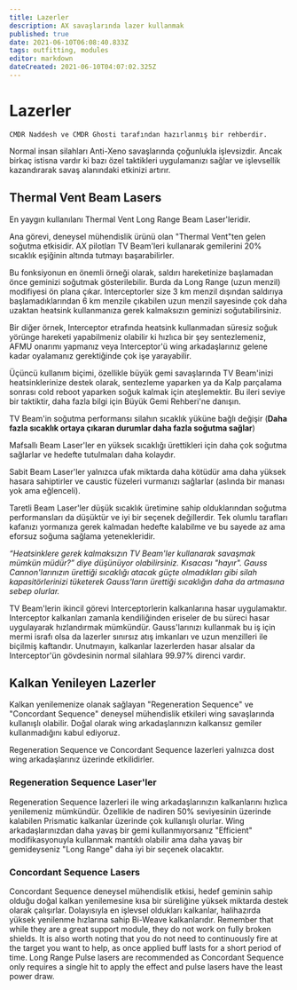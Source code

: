 ```yaml
---
title: Lazerler
description: AX savaşlarında lazer kullanmak
published: true
date: 2021-06-10T06:08:40.833Z
tags: outfitting, modules
editor: markdown
dateCreated: 2021-06-10T04:07:02.325Z
---
```


# Lazerler
`CMDR Naddesh ve CMDR Ghosti tarafından hazırlanmış bir rehberdir.`

Normal insan silahları Anti-Xeno savaşlarında çoğunlukla işlevsizdir. Ancak birkaç istisna vardır ki bazı özel taktikleri uygulamanızı sağlar ve işlevsellik kazandırarak savaş alanındaki etkinizi artırır.

## Thermal Vent Beam Lasers

En yaygın kullanılanı Thermal Vent Long Range Beam Laser'leridir.

Ana görevi, deneysel mühendislik ürünü olan "Thermal Vent"ten gelen soğutma etkisidir. AX pilotları TV Beam'leri kullanarak gemilerini 20% sıcaklık eşiğinin altında tutmayı başarabilirler.

Bu fonksiyonun en önemli örneği olarak, saldırı hareketinize başlamadan önce geminizi soğutmak gösterilebilir. Burda da Long Range (uzun menzil) modifiyesi ön plana çıkar. Interceptorler size 3 km menzil dışından saldırıya başlamadıklarından 6 km menzile çıkabilen uzun menzil sayesinde çok daha uzaktan heatsink kullanmanıza gerek kalmaksızın geminizi soğutabilirsiniz.

Bir diğer örnek, Interceptor etrafında heatsink kullanmadan süresiz soğuk yörünge hareketi yapabilmeniz olabilir ki hızlıca bir şey sentezlemeniz, AFMU onarımı yapmanız veya Interceptor'ü wing arkadaşlarınız gelene kadar oyalamanız gerektiğinde çok işe yarayabilir.

Üçüncü kullanım biçimi, özellikle büyük gemi savaşlarında TV Beam'inizi heatsinklerinize destek olarak, sentezleme yaparken ya da Kalp parçalama sonrası cold reboot yaparken soğuk kalmak için ateşlemektir. Bu ileri seviye bir taktiktir, daha fazla bilgi için Büyük Gemi Rehberi'ne danışın.

TV Beam'in soğutma performansı silahın sıcaklık yüküne bağlı değişir (**Daha fazla sıcaklık ortaya çıkaran durumlar daha fazla soğutma sağlar**)

Mafsallı Beam Laser'ler en yüksek sıcaklığı ürettikleri için daha çok soğutma sağlarlar ve hedefte tutulmaları daha kolaydır.

Sabit Beam Laser'ler yalnızca ufak miktarda daha kötüdür ama daha yüksek hasara sahiptirler ve caustic füzeleri vurmanızı sağlarlar (aslında bir manası yok ama eğlenceli).

Taretli Beam Laser'ler düşük sıcaklık üretimine sahip olduklarından soğutma performansları da düşüktür ve iyi bir seçenek değillerdir. Tek olumlu tarafları kafanızı yormanıza gerek kalmadan hedefte kalabilme ve bu sayede az ama eforsuz soğuma sağlama yetenekleridir.

*“Heatsinklere gerek kalmaksızın TV Beam'ler kullanarak savaşmak mümkün müdür?” diye düşünüyor olabilirsiniz. Kısacası "hayır". Gauss Cannon'larınızın ürettiği sıcaklığı atacak güçte olmadıkları gibi silah kapasitörlerinizi tüketerek Gauss'ların ürettiği sıcaklığın daha da artmasına sebep olurlar.*

TV Beam'lerin ikincil görevi Interceptorlerin kalkanlarına hasar uygulamaktır. Interceptor kalkanları zamanla kendiliğinden eriseler de bu süreci hasar uygulayarak hızlandırmak mümkündür. Gauss'larınızı kullanmak bu iş için mermi israfı olsa da lazerler sınırsız atış imkanları ve uzun menzilleri ile biçilmiş kaftandır. Unutmayın, kalkanlar lazerlerden hasar alsalar da Interceptor'ün gövdesinin normal silahlara 99.97% direnci vardır.

## Kalkan Yenileyen Lazerler

Kalkan yenilemenize olanak sağlayan "Regeneration Sequence" ve "Concordant Sequence" deneysel mühendislik etkileri wing savaşlarında kullanışlı olabilir. Doğal olarak wing arkadaşlarınızın kalkansız gemiler kullanmadığını kabul ediyoruz.

Regeneration Sequence ve Concordant Sequence lazerleri yalnızca dost wing arkadaşlarınız üzerinde etkilidirler.

### Regeneration Sequence Laser'ler
Regeneration Sequence lazerleri ile wing arkadaşlarınızın kalkanlarını hızlıca yenilemeniz mümkündür. Özellikle de nadiren 50% seviyesinin üzerinde kalabilen Prismatic kalkanlar üzerinde çok kullanışlı olurlar. Wing arkadaşlarınızdan daha yavaş bir gemi kullanmıyorsanız "Efficient" modifikasyonuyla kullanmak mantıklı olabilir ama daha yavaş bir gemideyseniz "Long Range" daha iyi bir seçenek olacaktır.

### Concordant Sequence Lasers
Concordant Sequence deneysel mühendislik etkisi, hedef geminin sahip olduğu doğal kalkan yenilemesine kısa bir süreliğine yüksek miktarda destek olarak çalışırlar. Dolayısıyla en işlevsel oldukları kalkanlar, halihazırda yüksek yenilenme hızlarına sahip Bi-Weave kalkanlarıdır. Remember that while they are a great support module, they do not work on fully broken shields. It is also worth noting that you do not need to continuously fire at the target you want to help, as once applied buff lasts for a short period of time. Long Range Pulse lasers are recommended as Concordant Sequence only requires a single hit to apply the effect and pulse lasers have the least power draw.